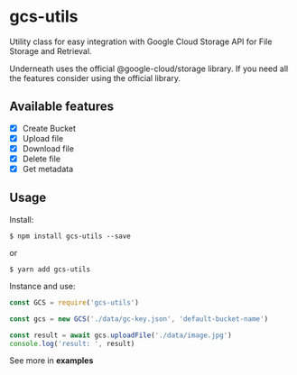 # gcs-utils

Utility class for easy integration with Google Cloud Storage API for File Storage and Retrieval.

Underneath uses the official @google-cloud/storage library. If you need all the features consider using the official library.

## Available features

- [X] Create Bucket
- [X] Upload file
- [X] Download file
- [X] Delete file
- [X] Get metadata

## Usage

Install:

```shell
$ npm install gcs-utils --save
```

or

```shell
$ yarn add gcs-utils
```

Instance and use:

```javascript
const GCS = require('gcs-utils')

const gcs = new GCS('./data/gc-key.json', 'default-bucket-name')

const result = await gcs.uploadFile('./data/image.jpg')
console.log('result: ', result)
```

See more in **examples**
